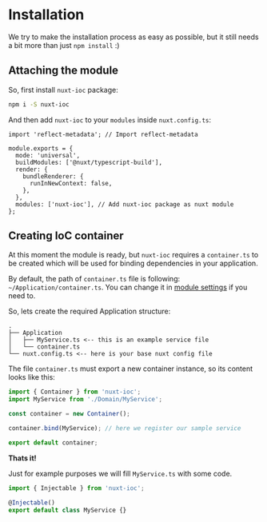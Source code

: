# Installation

We try to make the installation process as easy as possible, but it still needs a bit more than just `npm install` :)

## Attaching the module

So, first install `nuxt-ioc` package:

```bash
npm i -S nuxt-ioc
```

And then add `nuxt-ioc` to your `modules` inside `nuxt.config.ts`:

```ts{1,6-10,11}
import 'reflect-metadata'; // Import reflect-metadata

module.exports = {
  mode: 'universal',
  buildModules: ['@nuxt/typescript-build'],
  render: {
    bundleRenderer: {
      runInNewContext: false,
    },
  },
  modules: ['nuxt-ioc'], // Add nuxt-ioc package as nuxt module
};
```

## Creating IoC container

At this moment the module is ready, but `nuxt-ioc` requires a `container.ts` to be created which will be used for binding dependencies in your application.

By default, the path of `container.ts` file is following: `~/Application/container.ts`. You can change it in [module settings](./settings.md) if you need to.

So, lets create the required Application structure:

```txt{4}
.
├── Application
│   ├── MyService.ts <-- this is an example service file
│   └── container.ts
└── nuxt.config.ts <-- here is your base nuxt config file
```

The file `container.ts` must export a new container instance, so its content looks like this:

```ts
import { Container } from 'nuxt-ioc';
import MyService from './Domain/MyService';

const container = new Container();

container.bind(MyService); // here we register our sample service

export default container;
```

**Thats it!**

Just for example purposes we will fill `MyService.ts` with some code.

```ts
import { Injectable } from 'nuxt-ioc';

@Injectable()
export default class MyService {}
```
